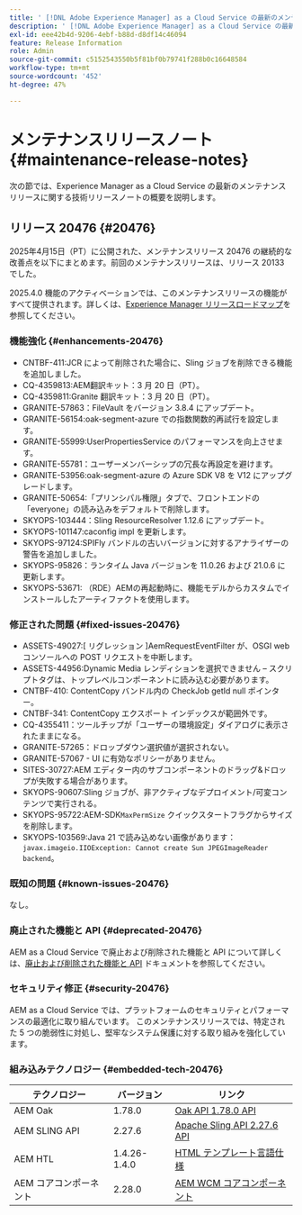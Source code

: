 ```yaml
---
title: ' [!DNL Adobe Experience Manager] as a Cloud Service の最新のメンテナンスリリースノート。'
description: ' [!DNL Adobe Experience Manager] as a Cloud Service の最新のメンテナンスリリースノート。'
exl-id: eee42b4d-9206-4ebf-b88d-d8df14c46094
feature: Release Information
role: Admin
source-git-commit: c5152543550b5f81bf0b79741f288b0c16648584
workflow-type: tm+mt
source-wordcount: '452'
ht-degree: 47%

---
```



# メンテナンスリリースノート {#maintenance-release-notes}

次の節では、Experience Manager as a Cloud Service の最新のメンテナンスリリースに関する技術リリースノートの概要を説明します。

## リリース 20476 {#20476}

2025年4月15日（PT）に公開された、メンテナンスリリース 20476 の継続的な改善点を以下にまとめます。前回のメンテナンスリリースは、リリース 20133 でした。

2025.4.0 機能のアクティベーションでは、このメンテナンスリリースの機能がすべて提供されます。詳しくは、[Experience Manager リリースロードマップ](https://experienceleague.adobe.com/ja/docs/experience-manager-release-information/aem-release-updates/update-releases-roadmap)を参照してください。

### 機能強化 {#enhancements-20476}

* CNTBF-411:JCR によって削除された場合に、Sling ジョブを削除できる機能を追加しました。
* CQ-4359813:AEM翻訳キット：3 月 20 日（PT）。
* CQ-4359811:Granite 翻訳キット：3 月 20 日（PT）。
* GRANITE-57863：FileVault をバージョン 3.8.4 にアップデート。
* GRANITE-56154:oak-segment-azure での指数関数的再試行を設定します。
* GRANITE-55999:UserPropertiesService のパフォーマンスを向上させます。
* GRANITE-55781：ユーザーメンバーシップの冗長な再設定を避けます。
* GRANITE-53956:oak-segment-azure の Azure SDK V8 を V12 にアップグレードします。
* GRANITE-50654:「プリンシパル権限」タブで、フロントエンドの「everyone」の読み込みをデフォルトで削除します。
* SKYOPS-103444：Sling ResourceResolver 1.12.6 にアップデート。
* SKYOPS-101147:caconfig impl を更新します。
* SKYOPS-97124:SPIFly バンドルの古いバージョンに対するアナライザーの警告を追加しました。
* SKYOPS-95826：ランタイム Java バージョンを 11.0.26 および 21.0.6 に更新します。
* SKYOPS-53671: （RDE）AEMの再起動時に、機能モデルからカスタムでインストールしたアーティファクトを使用します。

### 修正された問題 {#fixed-issues-20476}

* ASSETS-49027:[ リグレッション ]AemRequestEventFilter が、OSGI web コンソールへの POST リクエストを中断します。
* ASSETS-44956:Dynamic Media レンディションを選択できません – スクリプトタグは、トップレベルコンポーネントに読み込む必要があります。
* CNTBF-410: ContentCopy バンドル内の CheckJob getId null ポインター。
* CNTBF-341: ContentCopy エクスポート インデックスが範囲外です。
* CQ-4355411：ツールチップが「ユーザーの環境設定」ダイアログに表示されたままになる。
* GRANITE-57265：ドロップダウン選択値が選択されない。
* GRANITE-57067 - UI に有効なポリシーがありません。
* SITES-30727:AEM エディター内のサブコンポーネントのドラッグ&amp;ドロップが失敗する場合があります。
* SKYOPS-90607:Sling ジョブが、非アクティブなデプロイメント/可変コンテンツで実行される。
* SKYOPS-95722:AEM-SDK`MaxPermSize` クイックスタートフラグからサイズを削除します。
* SKYOPS-103569:Java 21 で読み込めない画像があります：`javax.imageio.IIOException: Cannot create Sun JPEGImageReader backend`。

### 既知の問題 {#known-issues-20476}

なし。

### 廃止された機能と API {#deprecated-20476}

AEM as a Cloud Service で廃止および削除された機能と API について詳しくは、[廃止および削除された機能と API](/help/release-notes/deprecated-removed-features.md) ドキュメントを参照してください。

### セキュリティ修正 {#security-20476}

AEM as a Cloud Service では、プラットフォームのセキュリティとパフォーマンスの最適化に取り組んでいます。 このメンテナンスリリースでは、特定された 5 つの脆弱性に対処し、堅牢なシステム保護に対する取り組みを強化しています。

### 組み込みテクノロジー {#embedded-tech-20476}

| テクノロジー | バージョン | リンク |
|---|---|---|
| AEM Oak | 1.78.0 | [Oak API 1.78.0 API](https://www.javadoc.io/doc/org.apache.jackrabbit/oak-api/1.78.0/index.html) |
| AEM SLING API | 2.27.6 | [Apache Sling API 2.27.6 API](https://www.javadoc.io/doc/org.apache.sling/org.apache.sling.api/latest/index.html) |
| AEM HTL | 1.4.26-1.4.0 | [HTML テンプレート言語仕様](https://github.com/adobe/htl-spec) |
| AEM コアコンポーネント | 2.28.0 | [AEM WCM コアコンポーネント](https://github.com/adobe/aem-core-wcm-components) |
